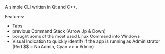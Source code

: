 A simple CLI written in Qt and C++.

<bold>Features:</bold>
- Tabs
- previous Command Stack (Arrow Up & Down)
- borught some of the most used Linux Command into Windows
- Visual Indication to quickly identify if the app is running as Administrator (Red $$ = No Admin, Cyan >> = Admin)
